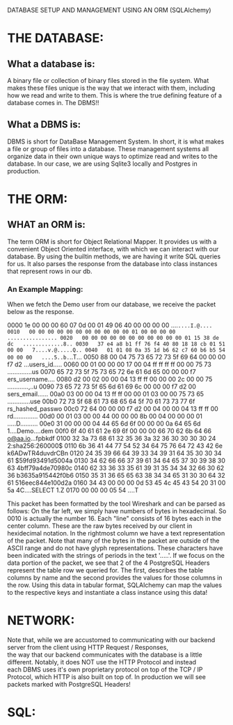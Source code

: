 DATABASE SETUP AND MANAGEMENT USING AN ORM (SQLAlchemy)

# THE DATABASE:

## What a database is:
A binary file or collection of binary files stored in the file system. What makes these files unique is the way that we interact with them, including how we read and write to them. This is where the true defining feature of a database comes in. The DBMS!!

## What a DBMS is:
DBMS is short for DataBase Management System. In short, it is what makes a file or group of files into a database. These management systems all organize data in their own unique ways to optimize read and writes to the database. In our case, we are using Sqlite3 locally and Postgres in production.

# THE ORM:

## WHAT an ORM is:
The term ORM is short for Object Relational Mapper. It provides us with a convenient Object Oriented interface, with which we can interact with our database.
By using the builtin methods, we are having it write SQL queries for us.
It also parses the response from the database into class instances that represent rows in our db.

### An Example Mapping:
When we fetch the Demo user from our database, we receive the packet below as the response.<br>

0000   1e 00 00 00 60 07 0d 00 01 49 06 40 00 00 00 00   ....`....I.@....
0010   00 00 00 00 00 00 00 00 00 00 00 01 00 00 00 00   ................
0020   00 00 00 00 00 00 00 00 00 00 00 01 15 38 de dc   .............8..
0030   37 e4 a8 b1 ff 76 f4 40 80 18 18 cb 01 51 00 00   7....v.@.....Q..
0040   01 01 08 0a 35 1d b6 62 c7 60 b6 b5 54 00 00 00   ....5..b.`..T...
0050   88 00 04 75 73 65 72 73 5f 69 64 00 00 00 f7 d2   ...users_id.....
0060   00 01 00 00 00 17 00 04 ff ff ff ff 00 00 75 73   ..............us
0070   65 72 73 5f 75 73 65 72 6e 61 6d 65 00 00 00 f7   ers_username....
0080   d2 00 02 00 00 04 13 ff ff 00 00 00 2c 00 00 75   ............,..u
0090   73 65 72 73 5f 65 6d 61 69 6c 00 00 00 f7 d2 00   sers_email......
00a0   03 00 00 04 13 ff ff 00 00 01 03 00 00 75 73 65   .............use
00b0   72 73 5f 68 61 73 68 65 64 5f 70 61 73 73 77 6f   rs_hashed_passwo
00c0   72 64 00 00 00 f7 d2 00 04 00 00 04 13 ff ff 00   rd..............
00d0   00 01 03 00 00 44 00 00 00 8b 00 04 00 00 00 01   .....D..........
00e0   31 00 00 00 04 44 65 6d 6f 00 00 00 0a 64 65 6d   1....Demo....dem
00f0   6f 40 61 61 2e 69 6f 00 00 00 66 70 62 6b 64 66   o@aa.io...fpbkdf
0100   32 3a 73 68 61 32 35 36 3a 32 36 30 30 30 30 24   2:sha256:260000$
0110   6b 36 41 44 77 54 52 34 64 75 76 64 72 43 42 6e   k6ADwTR4duvdrCBn
0120   24 35 39 66 64 39 33 34 39 31 64 35 30 30 34 61   $59fd93491d5004a
0130   34 62 66 66 37 39 61 34 64 65 37 30 39 38 30 63   4bff79a4de70980c
0140   62 33 36 33 35 61 39 31 35 34 34 32 66 30 62 36   b3635a915442f0b6
0150   35 31 36 65 65 63 38 34 34 65 31 30 30 64 32 61   516eec844e100d2a
0160   34 43 00 00 00 0d 53 45 4c 45 43 54 20 31 00 5a   4C....SELECT 1.Z
0170   00 00 00 05 54                                    ....T

This packet has been formatted by the tool Wireshark and can be parsed as follows: On the far left, we simply have numbers of bytes in hexadecimal. So 0010 is actually the number 16. Each "line" consists of 16 bytes each in the center column. These are the raw bytes received by our client in hexidecimal notation. In the rightmost column we have a text representation of the packet. Note that many of the bytes in the packet are outside of the ASCII range and do not have glyph representations. These characters have been indicated with the strings of periods in the text '.....'. If we focus on the data portion of the packet, we see that 2 of the 4 PostgreSQL Headers represent the table row we queried for. The first, describes the table columns by name and the second provides the values for those columns in the row. Using this data in tabular format, SQLAlchemy can map the values to the respective keys and instantiate a class instance using this data! 


# NETWORK:
Note that, while we are accustomed to communicating with our backend server from the client using HTTP Request / Responses,<br>
the way that our backend communicates with the database is a little different. Notably, it does NOT use the HTTP Protocol and instead<br>
each DBMS uses it's own proprietary protocol on top of the TCP / IP Protocol, which HTTP is also built on top of. In production we will see packets marked with PostgreSQL Headers!

# SQL:
